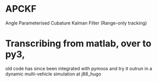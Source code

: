 # APCKF
Angle Parameterised Cubature Kalman Filter (Range-only tracking)

# Transcribing from matlab, over to py3, 
old code has since been integrated with pymoos and try it outrun in a dynamic multi-vehicle simulation at j88_hugo
